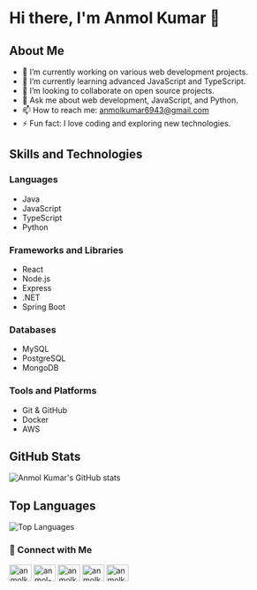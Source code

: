 # Hi there, I'm Anmol Kumar 👋

## About Me
- 🔭 I’m currently working on various web development projects.
- 🌱 I’m currently learning advanced JavaScript and TypeScript.
- 👯 I’m looking to collaborate on open source projects.
- 💬 Ask me about web development, JavaScript, and Python.
- 📫 How to reach me: [anmolkumar6943@gmail.com](mailto:anmolkumar6943@gmail.com)
- ⚡ Fun fact: I love coding and exploring new technologies.

## Skills and Technologies
### Languages
- Java
- JavaScript
- TypeScript
- Python

### Frameworks and Libraries
- React
- Node.js
- Express
- .NET
- Spring Boot

### Databases
- MySQL
- PostgreSQL
- MongoDB

### Tools and Platforms
- Git & GitHub
- Docker
- AWS

## GitHub Stats
![Anmol Kumar's GitHub stats](https://github-readme-stats.vercel.app/api?username=anmolkumar1001&show_icons=true&theme=radical)

## Top Languages
![Top Languages](https://github-readme-stats.vercel.app/api/top-langs/?username=anmolkumar1001&layout=compact&theme=radical)

### :wave: Connect with Me
<p align="left">
<a href="https://twitter.com/anmolkumar5003" target="blank"><img align="center" src="https://raw.githubusercontent.com/rahuldkjain/github-profile-readme-generator/master/src/images/icons/Social/twitter.svg" alt="anmolkumar5003" height="30" width="40" /></a>
<a href="https://linkedin.com/in/anmol-kumar10" target="blank"><img align="center" src="https://raw.githubusercontent.com/rahuldkjain/github-profile-readme-generator/master/src/images/icons/Social/linked-in-alt.svg" alt="anmol-kumar10/" height="30" width="40" /></a>
<a href="https://instagram.com/anmolkumar10_01" target="blank"><img align="center" src="https://raw.githubusercontent.com/rahuldkjain/github-profile-readme-generator/master/src/images/icons/Social/instagram.svg" alt="anmolkumar_1001" height="30" width="40" /></a>
<a href="https://www.hackerrank.com/anmolkumar6943" target="blank"><img align="center" src="https://raw.githubusercontent.com/rahuldkjain/github-profile-readme-generator/master/src/images/icons/Social/hackerrank.svg" alt="anmolkumar6943" height="30" width="40" /></a>
<a href="https://www.leetcode.com/anmolkumar6943" target="blank"><img align="center" src="https://raw.githubusercontent.com/rahuldkjain/github-profile-readme-generator/master/src/images/icons/Social/leet-code.svg" alt="anmolkumar6943" height="30" width="40" /></a>
</p>
